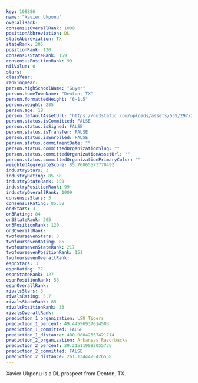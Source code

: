 ```yaml
---
key: 108886
name: "Xavier Ukponu"
overallRank: 
consensusOverallRank: 1009
positionAbbreviation: DL
stateAbbreviation: TX
stateRank: 205
positionRank: 120
consensusStateRank: 159
consensusPositionRank: 99
nilValue: 0
stars: 
classYear: 
rankingYear: 
person.highSchoolName: "Guyer"
person.homeTownName: "Denton, TX"
person.formattedHeight: "6-1.5"
person.weight: 285
person.age: 18
person.defaultAssetUrl: "https://on3static.com/uploads/assets/559/297/297559.jpg"
person.status.isCommitted: FALSE
person.status.isSigned: FALSE
person.status.isTransfer: FALSE
person.status.isEnrolled: FALSE
person.status.commitmentDate: ""
person.status.committedOrganizationSlug: ""
person.status.committedOrganizationAssetUrl: ""
person.status.committedOrganizationPrimaryColor: ""
weightedAggregateScore: 85.76865573770492
industryStars: 3
industryRating: 85.58
industryStateRank: 159
industryPositionRank: 99
industryOverallRank: 1009
consensusStars: 3
consensusRating: 85.58
on3Stars: 3
on3Rating: 84
on3StateRank: 205
on3PositionRank: 120
on3OverallRank: 
twofoursevenStars: 3
twofoursevenRating: 85
twofoursevenStateRank: 217
twofoursevenPositionRank: 151
twofoursevenOverallRank: 
espnStars: 3
espnRating: 77
espnStateRank: 127
espnPositionRank: 58
espnOverallRank: 
rivalsStars: 3
rivalsRating: 5.7
rivalsStateRank: 85
rivalsPositionRank: 33
rivalsOverallRank: 
prediction_1_organization: LSU Tigers
prediction_1_percent: 49.44556937614503
prediction_1_committed: FALSE
prediction_1_distance: 400.08042557421714
prediction_2_organization: Arkansas Razorbacks
prediction_2_percent: 39.215119082055736
prediction_2_committed: FALSE
prediction_2_distance: 261.1344475426558
---
```

Xavier Ukponu is a DL prospect from Denton, TX.